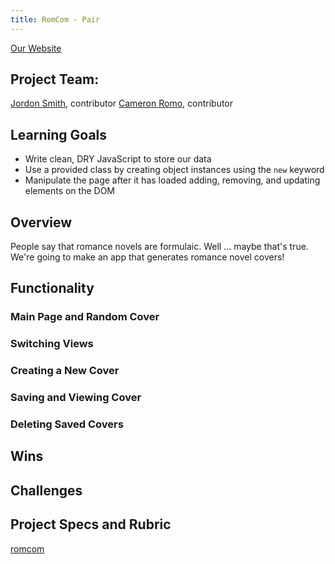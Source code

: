 ```yaml
---
title: RomCom - Pair
---
```


[Our Website](https://cameronromo.github.io/romcom/)

## Project Team: 

[Jordon Smith](https://github.com/jdxsmith), contributor
[Cameron Romo](https://github.com/cameronRomo), contributor

## Learning Goals

* Write clean, DRY JavaScript to store our data
* Use a provided class by creating object instances using the `new` keyword
* Manipulate the page after it has loaded adding, removing, and updating elements on the DOM

## Overview

People say that romance novels are formulaic. Well ... maybe that's true. We're going to make an app that generates romance novel covers!

## Functionality

### Main Page and Random Cover

### Switching Views

### Creating a New Cover

### Saving and Viewing Cover

### Deleting Saved Covers

## Wins

## Challenges

## Project Specs and Rubric

[romcom](https://frontend.turing.io/projects/module-1/romcom-pair.html)